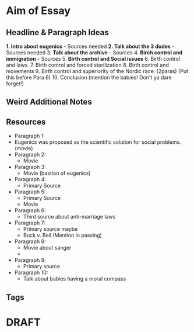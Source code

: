 # Aim of Essay 
  
  
## Headline & Paragraph Ideas  

**1. Intro about eugenics** - Sources needed
**2. Talk about the 3 dudes** - Sources needed
3. **Talk about the archive** - Sources
4. **Birch control and immigration** - Sources
5. **Birth control and Social issues**
6. Birth control and laws.
7. Birth control and forced sterilization
8. Birth control and movements
9. Birth control and superiority of the Nordic race. (2paras) (Put this before Para 6)
10. Conclusion (mention the babies! Don't ya dare forget!)
  
## Weird Additional Notes

## Resources  

* Paragraph 1:
* Eugenics was proposed as the scientific solution for social problems. (movie)
* Paragraph 2:
	* Movie
* Paragraph 3:
	* Movie (bastion of eugenics)
* Paragraph 4:
	* Primary Source
* Paragraph 5:
	* Primary Source
	* Movie
* Paragraph 6:
	* Third source about anti-marriage laws
* Paragraph 7:
	* Primary source maybe 
	* Buck v. Bell (Mention in passing)
* Paragraph 8:
	* Movie about sanger
	* 
* Paragraph 9:
	* Primary source
* Paragraph 10:
	* Talk about babies having a moral compass



## Tags  
  
  
# DRAFT